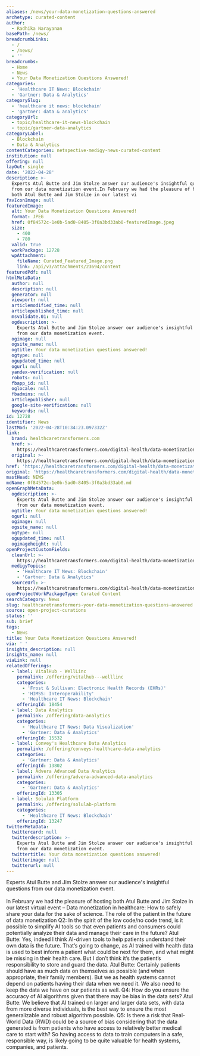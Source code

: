 ```yaml
---
aliases: /news/your-data-monetization-questions-answered
archetype: curated-content
author:
  - Radhika Narayanan
basePath: /news/
breadcrumbLinks:
  - /
  - /news/
  - ''
breadcrumbs:
  - Home
  - News
  - Your Data Monetization Questions Answered!
categories:
  - 'Healthcare IT News: Blockchain'
  - 'Gartner: Data & Analytics'
categorySlug:
  - 'healthcare it news: blockchain'
  - 'gartner: data & analytics'
categoryUrl:
  - topic/healthcare-it-news-blockchain
  - topic/gartner-data-analytics
categoryLabel:
  - Blockchain
  - Data & Analytics
contentCategories: netspective-medigy-news-curated-content
institution: null
offering: null
layOut: single
date: '2022-04-28'
description: >-
  Experts Atul Butte and Jim Stolze answer our audience's insightful questions
  from our data monetization event.In February we had the pleasure of hosting
  both Atul Butte and Jim Stolze in our latest vi
favIconImage: null
featuredImage:
  alt: Your Data Monetization Questions Answered!
  format: JPEG
  href: 0f84572c-1e0b-5ad0-8405-3f0a3bd33ab0-featuredImage.jpeg
  size:
    - 400
    - 780
  valid: true
  workPackage: 12728
  wpAttachment:
    fileName: Curated_Featured_Image.png
    link: /api/v3/attachments/23694/content
featuredPdf: null
htmlMetaData:
  author: null
  description: null
  generator: null
  viewport: null
  articlemodified_time: null
  articlepublished_time: null
  msvalidate.01: null
  ogdescription: >-
    Experts Atul Butte and Jim Stolze answer our audience's insightful questions
    from our data monetization event.
  ogimage: null
  ogsite_name: null
  ogtitle: Your data monetization questions answered!
  ogtype: null
  ogupdated_time: null
  ogurl: null
  yandex-verification: null
  robots: null
  fbapp_id: null
  oglocale: null
  fbadmins: null
  articlepublisher: null
  google-site-verification: null
  keywords: null
id: 12728
identifier: News
lastMod: '2022-04-28T10:34:23.097332Z'
link:
  brand: healthcaretransformers.com
  href: >-
    https://healthcaretransformers.com/digital-health/data-monetization-questions/
  original: >-
    https://healthcaretransformers.com/digital-health/data-monetization-questions/
href: 'https://healthcaretransformers.com/digital-health/data-monetization-questions/'
original: 'https://healthcaretransformers.com/digital-health/data-monetization-questions/'
mastHead: NEWS
mdName: 0f84572c-1e0b-5ad0-8405-3f0a3bd33ab0.md
openGraphMetaData:
  ogdescription: >-
    Experts Atul Butte and Jim Stolze answer our audience's insightful questions
    from our data monetization event.
  ogtitle: Your data monetization questions answered!
  ogurl: null
  ogimage: null
  ogsite_name: null
  ogtype: null
  ogupdated_time: null
  ogimageheight: null
openProjectCustomFields:
  cleanUrl: >-
    https://healthcaretransformers.com/digital-health/data-monetization-questions/
  medigyTopics:
    - 'Healthcare IT News: Blockchain'
    - 'Gartner: Data & Analytics'
  sourceUrl: >-
    https://healthcaretransformers.com/digital-health/data-monetization-questions/
openProjectWorkPackageType: Curated Content
searchCategory: News
slug: healthcaretransformers-your-data-monetization-questions-answered
source: open-project-curations
status: ''
sub: brief
tags:
  - News
title: Your Data Monetization Questions Answered!
via: ' '
insights_description: null
insights_name: null
viaLink: null
relatedOfferings:
  - label: VitalHub - WellLinc
    permalink: /offering/vitalhub---welllinc
    categories:
      - 'Frost & Sullivan: Electronic Health Records (EHRs)'
      - 'HIMSS: Interoperability'
      - 'Healthcare IT News: Blockchain'
    offeringId: 18454
  - label: Data Analytics
    permalink: /offering/data-analytics
    categories:
      - 'Healthcare IT News: Data Visualization'
      - 'Gartner: Data & Analytics'
    offeringId: 15532
  - label: Convey's Healthcare Data Analytics
    permalink: /offering/conveys-healthcare-data-analytics
    categories:
      - 'Gartner: Data & Analytics'
    offeringId: 13802
  - label: Advera Advanced Data Analytics
    permalink: /offering/advera-advanced-data-analytics
    categories:
      - 'Gartner: Data & Analytics'
    offeringId: 13305
  - label: Solulab Platform
    permalink: /offering/solulab-platform
    categories:
      - 'Healthcare IT News: Blockchain'
    offeringId: 13247
twitterMetaData:
  twittercard: null
  twitterdescription: >-
    Experts Atul Butte and Jim Stolze answer our audience's insightful questions
    from our data monetization event.
  twittertitle: Your data monetization questions answered!
  twitterimage: null
  twitterurl: null
---
```

<p>Experts Atul Butte and Jim Stolze answer our audience's insightful questions from our data monetization event.<br><br>In February we had the pleasure of hosting both Atul Butte and Jim Stolze in our latest virtual event – Data monetization in healthcare: How to safely share your data for the sake of science.
The role of the patient in the future of data monetization
Q2: In the spirit of the low code/no code trend, is it possible to simplify AI tools so that even patients and consumers could potentially analyze their data and manage their care in the future?
Atul Butte: Yes, indeed I think AI-driven tools to help patients understand their own data is the future.
That’s going to change, as AI trained with health data is used to best inform a patient what could be next for them, and what might be missing in their health care.
But I don’t think it’s the patient’s responsibility to store and guard the data.
Atul Butte: Certainly patients should have as much data on themselves as possible (and when appropriate, their family members).
But we as health systems cannot depend on patients having their data when we need it.
We also need to keep the data we have on our patients as well.
Q4: How do you ensure the accuracy of AI algorithms given that there may be bias in the data sets?
Atul Butte: We believe that AI trained on larger and larger data sets, with data from more diverse individuals, is the best way to ensure the most generalizable and robust algorithm possible.
Q5: Is there a risk that Real-World Data (RWD) could be a source of bias considering that the data generated is from patients who have access to relatively better medical care to start with?
So having access to data to train computers in a safe, responsible way, is likely going to be quite valuable for health systems, companies, and patients.</p>